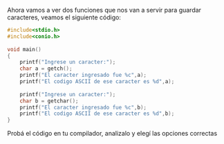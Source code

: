 Ahora vamos a ver dos funciones que nos van a servir para guardar caracteres, veamos el siguiente código:

``` c
#include<stdio.h>
#include<conio.h>
 
void main()
{
    printf("Ingrese un caracter:");
    char a = getch();
    printf("El caracter ingresado fue %c",a);
    printf("El codigo ASCII de ese caracter es %d",a);
    
    printf("Ingrese un caracter:");
    char b = getchar();
    printf("El caracter ingresado fue %c",b);
    printf("El codigo ASCII de ese caracter es %d",b);
}

```

Probá el código en tu compilador, analizalo y elegí las opciones correctas
